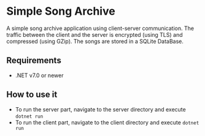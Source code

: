 # Simple Song Archive

A simple song archive application using client-server communication. The traffic between the client and the server is encrypted (using TLS) and compressed (using GZip). The songs are stored in a SQLite DataBase.

## Requirements

* .NET v7.0 or newer

## How to use it

* To run the server part, navigate to the server directory and execute `dotnet run`
* To run the client part, navigate to the client directory and execute `dotnet run`